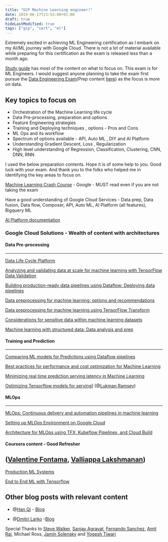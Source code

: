 ```yaml
---
title: "GCP Machine Learning engineer!"
date: 2019-06-17T23:53:00+01:00
draft: true
hideLastModified: true
tags: ["gcp", "cert", "ml"]
---
```

Extremely excited in achieving ML Engineering certification as I embark on my AI/ML journey with Google Cloud. There is not a lot of material available while preparing for this certification as the exam is released less than a month ago.

[Study guide](https://cloud.google.com/certification/guides/machine-learning-engineer) has most of the content on what to focus on. This exam is for ML Engineers. I would suggest anyone planning to take the exam first pursue the [Data Engineering Exam](https://cloud.google.com/certification/data-engineer)(Prep content [here](https://cloud.google.com/certification/data-engineer)) as the focus is more on data.

Key topics to focus on
----

* Orchestration of the Machine Learning life cycle
* Data Pre-processing, preparation and options
* Feature Engineering strategies
* Training and Deploying techniques , options - Pros and Cons
* ML Ops and its workflow
* Spectrum of options available - API, Auto ML , DIY and AI Platform
* Understanding Gradient Descent, Loss , Regularization
* High level understanding of Regression, Classification, Clustering, CNN, DNN, RNN

I used the below preparation contents. Hope it is of some help to you. Good luck with your exam. And thank you to the folks who helped me in identifying the key areas to focus on.

[Machine Learning Crash Course](https://developers.google.com/machine-learning/crash-course/) - Google - MUST read even if you are not taking the exam

Have a good understanding of Google Cloud Services - Data prep, Data fusion, Data flow, Composer, API, Auto ML, AI Platform (all features), Bigquery ML

[AI Platform documentation](https://cloud.google.com/ai-platform/docs?hl=en)

### Google Cloud Solutions - Wealth of content with architectures
#### Data Pre-processing
---- 

[Data Life Cycle Platform](https://cloud.google.com/solutions/data-lifecycle-cloud-platform)

[Analyzing and validating data at scale for machine learning with TensorFlow Data Validation](https://cloud.google.com/solutions/machine-learning/analyzing-and-validating-data-at-scale-for-ml-using-tfx)

[Building production-ready data pipelines using Dataflow: Deploying data pipelines](https://cloud.google.com/solutions/building-production-ready-data-pipelines-using-dataflow-deploying)

[Data preprocessing for machine learning: options and recommendations](https://cloud.google.com/solutions/machine-learning/data-preprocessing-for-ml-with-tf-transform-pt1)

[Data preprocessing for machine learning using TensorFlow Transform](https://cloud.google.com/solutions/machine-learning/data-preprocessing-for-ml-with-tf-transform-pt2)

[Considerations for sensitive data within machine learning datasets](https://cloud.google.com/solutions/sensitive-data-and-ml-datasets)

[Machine learning with structured data: Data analysis and prep](https://cloud.google.com/solutions/machine-learning/ml-on-structured-data-analysis-prep-1)

#### Training and Prediction
-----

[Comparing ML models for Predictions using Dataflow pipelines](https://cloud.google.com/solutions/comparing-ml-model-predictions-using-cloud-dataflow-pipelines)

[Best practices for performance and cost optimization for Machine Learning](https://cloud.google.com/solutions/machine-learning/best-practices-for-ml-performance-cost)

[Minimizing real time prediction serving latency in Machine Learning](https://cloud.google.com/solutions/machine-learning/minimizing-predictive-serving-latency-in-machine-learning)

[Optimizing Tensorflow models for serving](https://medium.com/google-cloud/optimizing-tensorflow-models-for-serving-959080e9ddbf)] (@[Lukman Ramsey](https://www.linkedin.com/in/lukmanramsey))

#### MLOps
-----

[MLOps: Continuous delivery and automation pipelines in machine learning](https://cloud.google.com/solutions/machine-learning/mlops-continuous-delivery-and-automation-pipelines-in-machine-learning)

[Setting up MLOps Environment on Google Cloud](https://cloud.google.com/solutions/machine-learning/setting-up-an-mlops-environment)

[Architecture for MLOps using TFX, Kubeflow Pipelines, and Cloud Build](https://cloud.google.com/solutions/machine-learning/architecture-for-mlops-using-tfx-kubeflow-pipelines-and-cloud-build)

#### Coursera content - Good Refresher 

 ([Valentine Fontama](https://www.linkedin.com/in/valentinefontama[), [Valliappa Lakshmanan](https://www.linkedin.com/in/valliappalakshmanan))
----

[Production ML Systems](https://www.coursera.org/learn/gcp-production-ml-systems/home/welcome)

[End to End ML with Tensorflow](https://www.coursera.org/learn/end-to-end-ml-tensorflow-gcp/home/welcome)

Other blog posts with relevant content
----

* @[Han Qi](https://www.linkedin.com/in/hanqi91/) - [Blog](https://towardsdatascience.com/20-days-to-google-cloud-professional-machine-learning-engineer-exam-beta-b48909499942)

* @[Dmitri Larko](https://www.linkedin.com/in/lerko/) -[Blog](https://deploy.live/blog/google-cloud-professional-machine-learning-engineer-certification-preparation-guide/)

Special Thanks to 
    [Steve Walker](https://www.linkedin.com/in/steve-walker-7473368/), [Sanjay Agravat](https://www.linkedin.com/in/sanjay-agravat-phd-545bab),
    [Fernando Sanchez](https://www.linkedin.com/in/fernandosanchezmunoz/), 
    [Amit Rai](https://www.linkedin.com/in/aamitrai/), 
    Michael Ross, 
    [Jamin Solensky](https://www.linkedin.com/in/jamin-solensky/) and 
    [Yogesh Tiwari](https://www.linkedin.com/in/yogeshtewari/)


